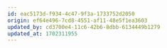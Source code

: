 ```yaml
---
id: eac5173d-f934-4c47-9f3a-1733752d2050
origin: ef64e496-7cd8-4551-af11-48e5f1ea3603
updated_by: cd3700e4-11c6-42b6-8dbb-6134449b1279
updated_at: 1702311955
---
```

